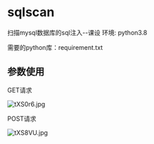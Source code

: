 # sqlscan
扫描mysql数据库的sql注入--课设
环境: python3.8

需要的python库：requirement.txt

## 参数使用

GET请求

![tXS0r6.jpg](https://s1.ax1x.com/2020/06/12/tXS0r6.jpg)

POST请求

![tXS8VU.jpg](https://s1.ax1x.com/2020/06/12/tXS8VU.jpg)